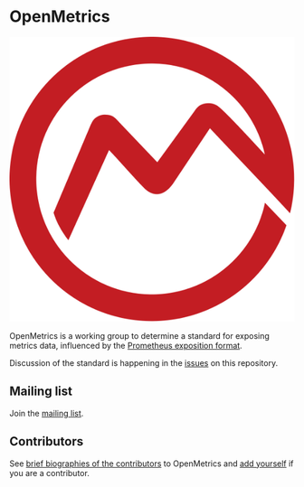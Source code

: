 # OpenMetrics

![](images/logo/logo.svg)

OpenMetrics is a working group to determine a standard for exposing metrics
data, influenced by the [Prometheus exposition
format](https://prometheus.io/docs/instrumenting/exposition_formats/).

Discussion of the standard is happening in the
[issues](https://github.com/RichiH/OpenMetrics/issues) on this repository.

## Mailing list

Join the [mailing list](https://groups.google.com/forum/m/#!forum/openmetrics).

## Contributors

See [brief biographies of the
contributors](https://github.com/RichiH/OpenMetrics/blob/master/CONTRIBUTORS.md)
to OpenMetrics and [add
yourself](https://github.com/RichiH/OpenMetrics/edit/master/CONTRIBUTORS.md) if
you are a contributor.
